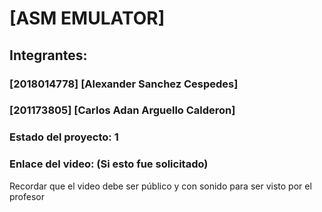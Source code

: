 # [ASM EMULATOR]
## Integrantes:
### [2018014778] [Alexander Sanchez Cespedes]
### [201173805] [Carlos Adan Arguello Calderon]

### Estado del proyecto: 1
### Enlace del video: (Si esto fue solicitado)
Recordar que el video debe ser público y con sonido para ser visto por el profesor
